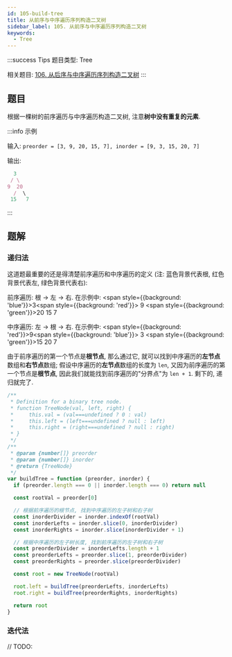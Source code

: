```yaml
---
id: 105-build-tree
title: 从前序与中序遍历序列构造二叉树
sidebar_label: 105. 从前序与中序遍历序列构造二叉树
keywords:
  - Tree
---
```


:::success Tips
题目类型: Tree

相关题目: [106. 从后序与中序遍历序列构造二叉树](/leetcode/medium/106-build-tree)
:::

## 题目

根据一棵树的前序遍历与中序遍历构造二叉树, 注意**树中没有重复的元素**.

:::info 示例

输入: `preorder = [3, 9, 20, 15, 7], inorder = [9, 3, 15, 20, 7]`

输出:

```ts
  3
 / \
9  20
  /  \
 15   7
```

:::

## 题解

### 递归法

这道题最重要的还是得清楚前序遍历和中序遍历的定义 (注: 蓝色背景代表根, 红色背景代表左, 绿色背景代表右):

前序遍历: 根 -> 左 -> 右. 在示例中: <span style={{background: 'blue'}}>3</span><span style={{background: 'red'}}> 9 </span><span style={{background: 'green'}}>20 15 7</span>

中序遍历: 左 -> 根 -> 右. 在示例中: <span style={{background: 'red'}}>9</span><span style={{background: 'blue'}}> 3 </span><span style={{background: 'green'}}>15 20 7</span>

由于前序遍历的第一个节点是**根节点**, 那么通过它, 就可以找到中序遍历的**左节点**数组和**右节点**数组; 假设中序遍历的**左节点**数组的长度为 `len`, 又因为前序遍历的第一个节点是**根节点**, 因此我们就能找到前序遍历的"分界点"为 `len + 1`. 剩下的, 递归就完了.

```ts
/**
 * Definition for a binary tree node.
 * function TreeNode(val, left, right) {
 *     this.val = (val===undefined ? 0 : val)
 *     this.left = (left===undefined ? null : left)
 *     this.right = (right===undefined ? null : right)
 * }
 */
/**
 * @param {number[]} preorder
 * @param {number[]} inorder
 * @return {TreeNode}
 */
var buildTree = function (preorder, inorder) {
  if (preorder.length === 0 || inorder.length === 0) return null

  const rootVal = preorder[0]

  // 根据前序遍历的根节点, 找到中序遍历的左子树和右子树
  const inorderDivider = inorder.indexOf(rootVal)
  const inorderLefts = inorder.slice(0, inorderDivider)
  const inorderRights = inorder.slice(inorderDivider + 1)

  // 根据中序遍历的左子树长度, 找到前序遍历的左子树和右子树
  const preorderDivider = inorderLefts.length + 1
  const preorderLefts = preorder.slice(1, preorderDivider)
  const preorderRights = preorder.slice(preorderDivider)

  const root = new TreeNode(rootVal)

  root.left = buildTree(preorderLefts, inorderLefts)
  root.right = buildTree(preorderRights, inorderRights)

  return root
}
```

### 迭代法

// TODO:
